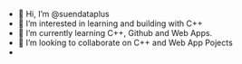 - 👋 Hi, I’m @suendataplus
- 👀 I’m interested in learning and building with C++
- 🌱 I’m currently learning C++, Github and Web Apps.
- 💞️ I’m looking to collaborate on C++ and Web App Pojects
- <!--📫 How to reach me -->

<!---
suendataplus/suendataplus is a ✨ special ✨ repository because its `README.md` (this file) appears on your GitHub profile.
You can click the Preview link to take a look at your changes.
--->
